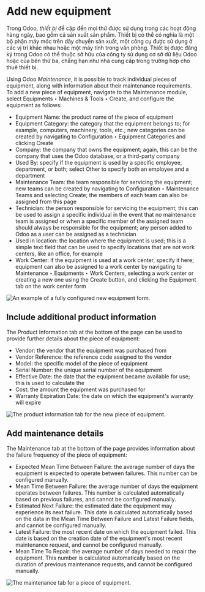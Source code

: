 # Add new equipment

<a id="maintenance-equipment-management-add-new-equipment"></a>

Trong Odoo, *thiết bị* đề cập đến mọi thứ được sử dụng trong các hoạt động hàng ngày, bao gồm cả sản xuất sản phẩm. Thiết bị có thể có nghĩa là một bộ phận máy móc trên dây chuyền sản xuất, một công cụ được sử dụng ở các vị trí khác nhau hoặc một máy tính trong văn phòng. Thiết bị được đăng ký trong Odoo có thể thuộc sở hữu của công ty sử dụng cơ sở dữ liệu Odoo hoặc của bên thứ ba, chẳng hạn như nhà cung cấp trong trường hợp cho thuê thiết bị.

Using Odoo *Maintenance*, it is possible to track individual pieces of equipment, along with
information about their maintenance requirements. To add a new piece of equipment, navigate to the
Maintenance module, select Equipments ‣ Machines & Tools ‣ Create,
and configure the equipment as follows:

- Equipment Name: the product name of the piece of equipment
- Equipment Category: the category that the equipment belongs to; for example,
  computers, machinery, tools, etc.; new categories can be created by navigating to
  Configuration ‣ Equipment Categories and clicking Create
- Company: the company that owns the equipment; again, this can be the company that uses
  the Odoo database, or a third-party company
- Used By: specify if the equipment is used by a specific employee, department, or both;
  select Other to specify both an employee and a department
- Maintenance Team: the team responsible for servicing the equipment; new teams can be
  created by navigating to Configuration ‣ Maintenance Teams and
  selecting Create; the members of each team can also be assigned from this page
- Technician: the person responsible for servicing the equipment; this can be used to
  assign a specific individual in the event that no maintenance team is assigned or when a specific
  member of the assigned team should always be responsible for the equipment; any person added to
  Odoo as a user can be assigned as a technician
- Used in location: the location where the equipment is used; this is a simple text
  field that can be used to specify locations that are not work centers, like an office, for
  example
- Work Center: if the equipment is used at a work center, specify it here; equipment can
  also be assigned to a work center by navigating to Maintenance ‣ Equipments ‣
  Work Centers, selecting a work center or creating a new one using the Create button,
  and clicking the Equipment tab on the work center form

![An example of a fully configured new equipment form.](applications/inventory_and_mrp/maintenance/add_new_equipment/new-equipment-form.png)

## Include additional product information

The Product Information tab at the bottom of the page can be used to provide further
details about the piece of equipment:

- Vendor: the vendor that the equipment was purchased from
- Vendor Reference: the reference code assigned to the vendor
- Model: the specific model of the piece of equipment
- Serial Number: the unique serial number of the equipment
- Effective Date: the date that the equipment became available for use; this is used to
  calculate the 
- Cost: the amount the equipment was purchased for
- Warranty Expiration Date: the date on which the equipment's warranty will expire

![The product information tab for the new piece of equipment.](applications/inventory_and_mrp/maintenance/add_new_equipment/new-equipment-product-information.png)

## Add maintenance details

The Maintenance tab at the bottom of the page provides information about the failure
frequency of the piece of equipment:

- Expected Mean Time Between Failure: the average number of days the equipment is
  expected to operate between failures. This number can be configured manually.
- Mean Time Between Failure: the average number of days the equipment operates between
  failures. This number is calculated automatically based on previous failures, and cannot
  be configured manually.
- Estimated Next Failure: the estimated date the equipment may experience its next
  failure.
  This date is calculated automatically based on the data in the Mean Time Between
  Failure and Latest Failure fields, and cannot be configured manually.
- Latest Failure: the most recent date on which the equipment failed. This date is based
  on the creation date of the equipment's most recent maintenance request, and cannot be configured
  manually.
- Mean Time To Repair: the average number of days needed to repair the equipment. This
  number is calculated automatically based on the duration of previous maintenance requests, and
  cannot be configured manually.

![The maintenance tab for a piece of equipment.](applications/inventory_and_mrp/maintenance/add_new_equipment/new-equipment-maintenance.png)

